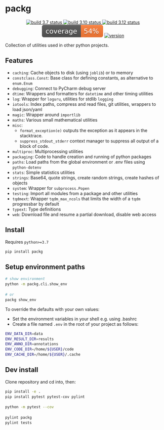 # packg

<p align="center">
<a href="https://github.com/simon-ging/packg/actions/workflows/build-py37.yml">
  <img alt="build 3.7 status" title="build 3.7 status" src="https://img.shields.io/github/actions/workflow/status/simon-ging/packg/build-py37.yml?branch=main&label=build%203.7" />
</a>
<a href="https://github.com/simon-ging/packg/actions/workflows/build-py310.yml">
  <img alt="build 3.10 status" title="build 3.10 status" src="https://img.shields.io/github/actions/workflow/status/simon-ging/packg/build-py310.yml?branch=main&label=build%203.10" />
</a>
<a href="https://github.com/simon-ging/packg/actions/workflows/build-py312.yml">
  <img alt="build 3.12 status" title="build 3.12 status" src="https://img.shields.io/github/actions/workflow/status/simon-ging/packg/build-py312.yml?branch=main&label=build%203.12" />
</a>
<img alt="coverage" title="coverage" src="https://raw.githubusercontent.com/simon-ging/packg/main/docs/coverage.svg" />
<a href="https://pypi.org/project/packg/">
  <img alt="version" title="version" src="https://img.shields.io/pypi/v/packg?color=success" />
</a>
</p>

Collection of utilities used in other python projects.

## Features

* `caching`: Cache objects to disk (using `joblib`) or to memory
* `constclass.Const`: Base class for defining constants, as alternative to `enum.Enum`
* `debugging`: Connect to PyCharm debug server
* `dtime`: Wrappers and formatters for `datetime` and other timing utilities
* `log`: Wrapper for `loguru`, utilities for stdlib `logging`
* `iotools`: Index paths, compress and read files, git utilities, wrappers to load json/yaml
* `magic`: Wrapper around `importlib`
* `maths`: Various small mathematical utilities
* `misc`: 
  * `format_exception(e)` outputs the exception as it appears in the stacktrace.
  * `suppress_stdout_stderr` context manager to suppress all output of a block of code.
* `multiproc`: Multiprocessing utilities
* `packaging`: Code to handle creation and running of python packages
* `paths`: Load paths from the global environment or .env files using `python-dotenv`
* `stats`: Simple statistics utilities
* `strings`: Base64, quote strings, create random strings, create hashes of objects
* `system`: Wrapper for `subprocess.Popen`
* `testing`: Import all modules from a package and other utilities
* `tqdmext`: Wrapper `tqdm_max_ncols` that limits the width of a `tqdm` progressbar by default
* `typext`: Type definitions
* `web`: Download file and resume a partial download, disable web access 

## Install

Requires `python>=3.7`

```bash
pip install packg
```

## Setup environment paths

```bash
# show environment
python -m packg.cli.show_env

# or
packg show_env

```

To override the defaults with your own values:

- Set the environment variables in your shell e.g. using .bashrc
- Create a file named `.env` in the root of your project as follows:

```bash
ENV_DATA_DIR=data
ENV_RESULT_DIR=results
ENV_ANNO_DIR=annotations
ENV_CODE_DIR=/home/${USER}/code
ENV_CACHE_DIR=/home/${USER}/.cache
```

## Dev install

Clone repository and cd into, then:

~~~bash
pip install -e .
pip install pytest pytest-cov pylint

python -m pytest --cov

pylint packg
pylint tests
~~~
